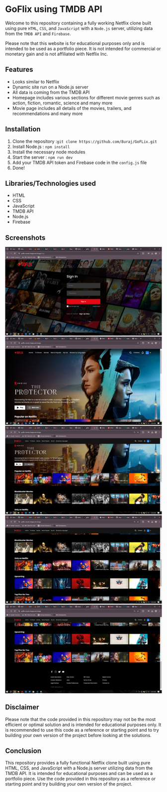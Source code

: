 # GoFlix using TMDB API

Welcome to this repository containing a fully working Netflix clone built using pure `HTML`, `CSS`, and `JavaScript` with a `Node.js` server, utilizing data from the `TMDB API` and `Firebase`.

Please note that this website is for educational purposes only and is intended to be used as a portfolio piece. It is not intended for commercial or monetary gain and is not affiliated with Netflix Inc.

## Features

- Looks similar to Netflix
- Dynamic site run on a Node.js server
- All data is coming from the TMDB API
- Homepage includes various sections for different movie genres such as action, fiction, romantic, science and many more
- Movie page includes all details of the movies, trailers, and recommendations
  and many more

## Installation

1. Clone the repository :`git clone https://github.com/8uraj/GoFLix.git`
2. Install Node.js : `npm install`
3. Install the necessary node modules
4. Start the server : `npm run dev`
5. Add your TMDB API token and Firebase code in the `config.js` file
6. Done!

## Libraries/Technologies used

- HTML
- CSS
- JavaScript
- TMDB API
- Node.js
- Firebase

## Screenshots

![Website Screenshot](https://github.com/8uraj/GoFLix/blob/main/public/Screenshot%20(7).png)
![Website Screenshot](https://github.com/8uraj/GoFLix/blob/main/public/Screenshot%20(8).png)
![Website Screenshot](https://github.com/8uraj/GoFLix/blob/main/public/Screenshot%20(9).png)
![Website Screenshot](https://github.com/8uraj/GoFLix/blob/main/public/Screenshot%20(10).png)
![Website Screenshot](https://github.com/8uraj/GoFLix/blob/main/public/Screenshot%20(11).png)


## Disclaimer

Please note that the code provided in this repository may not be the most efficient or optimal solution and is intended for educational purposes only. It is recommended to use this code as a reference or starting point and to try building your own version of the project before looking at the solutions.

## Conclusion

This repository provides a fully functional Netflix clone built using pure HTML, CSS, and JavaScript with a Node.js server utilizing data from the TMDB API. It is intended for educational purposes and can be used as a portfolio piece. Use the code provided in this repository as a reference or starting point and try building your own version of the project.
